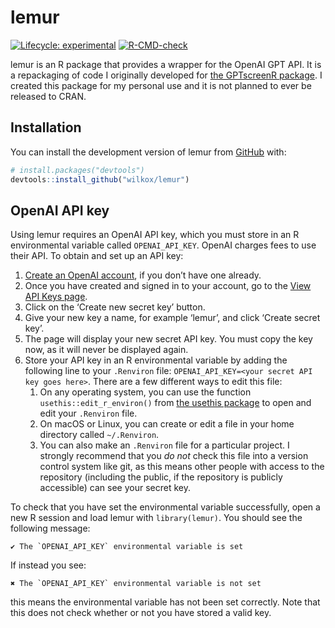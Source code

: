
<!-- README.md is generated from README.Rmd. Please edit that file -->

# lemur

<!-- badges: start -->

[![Lifecycle:
experimental](https://img.shields.io/badge/lifecycle-experimental-orange.svg)](https://lifecycle.r-lib.org/articles/stages.html#experimental)
[![R-CMD-check](https://github.com/wilkox/lemur/actions/workflows/R-CMD-check.yaml/badge.svg)](https://github.com/wilkox/lemur/actions/workflows/R-CMD-check.yaml)
<!-- badges: end -->

lemur is an R package that provides a wrapper for the OpenAI GPT API. It
is a repackaging of code I originally developed for [the GPTscreenR
package](https://github.com/wilkox/GPTscreenR). I created this package
for my personal use and it is not planned to ever be released to CRAN.

## Installation

You can install the development version of lemur from
[GitHub](https://github.com/) with:

``` r
# install.packages("devtools")
devtools::install_github("wilkox/lemur")
```

## OpenAI API key

Using lemur requires an OpenAI API key, which you must store in an R
environmental variable called `OPENAI_API_KEY`. OpenAI charges fees to
use their API. To obtain and set up an API key:

1.  [Create an OpenAI
    account](https://platform.openai.com/signup?launch), if you don’t
    have one already.
2.  Once you have created and signed in to your account, go to the [View
    API Keys page](https://platform.openai.com/account/api-keys).
3.  Click on the ‘Create new secret key’ button.
4.  Give your new key a name, for example ‘lemur’, and click ‘Create
    secret key’.
5.  The page will display your new secret API key. You must copy the key
    now, as it will never be displayed again.
6.  Store your API key in an R environmental variable by adding the
    following line to your `.Renviron` file:
    `OPENAI_API_KEY=<your secret API key goes here>`. There are a few
    different ways to edit this file:
    1.  On any operating system, you can use the function
        `usethis::edit_r_environ()` from [the usethis
        package](https://usethis.r-lib.org) to open and edit your
        `.Renviron` file.
    2.  On macOS or Linux, you can create or edit a file in your home
        directory called `~/.Renviron`.
    3.  You can also make an `.Renviron` file for a particular project.
        I strongly recommend that you *do not* check this file into a
        version control system like git, as this means other people with
        access to the repository (including the public, if the
        repository is publicly accessible) can see your secret key.

To check that you have set the environmental variable successfully, open
a new R session and load lemur with `library(lemur)`. You should see the
following message:

`` ✔ The `OPENAI_API_KEY` environmental variable is set ``

If instead you see:

`` ✖ The `OPENAI_API_KEY` environmental variable is not set ``

this means the environmental variable has not been set correctly. Note
that this does not check whether or not you have stored a valid key.
